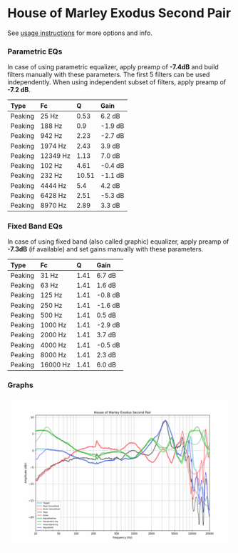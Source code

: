 # House of Marley Exodus Second Pair
See [usage instructions](https://github.com/jaakkopasanen/AutoEq#usage) for more options and info.

### Parametric EQs
In case of using parametric equalizer, apply preamp of **-7.4dB** and build filters manually
with these parameters. The first 5 filters can be used independently.
When using independent subset of filters, apply preamp of **-7.2 dB**.

| Type    | Fc       |     Q | Gain    |
|:--------|:---------|:------|:--------|
| Peaking | 25 Hz    |  0.53 | 6.2 dB  |
| Peaking | 188 Hz   |  0.9  | -1.9 dB |
| Peaking | 942 Hz   |  2.23 | -2.7 dB |
| Peaking | 1974 Hz  |  2.43 | 3.9 dB  |
| Peaking | 12349 Hz |  1.13 | 7.0 dB  |
| Peaking | 102 Hz   |  4.61 | -0.4 dB |
| Peaking | 232 Hz   | 10.51 | -1.1 dB |
| Peaking | 4444 Hz  |  5.4  | 4.2 dB  |
| Peaking | 6428 Hz  |  2.51 | -5.3 dB |
| Peaking | 8970 Hz  |  2.89 | 3.3 dB  |

### Fixed Band EQs
In case of using fixed band (also called graphic) equalizer, apply preamp of **-7.3dB**
(if available) and set gains manually with these parameters.

| Type    | Fc       |    Q | Gain    |
|:--------|:---------|:-----|:--------|
| Peaking | 31 Hz    | 1.41 | 6.7 dB  |
| Peaking | 63 Hz    | 1.41 | 1.6 dB  |
| Peaking | 125 Hz   | 1.41 | -0.8 dB |
| Peaking | 250 Hz   | 1.41 | -1.6 dB |
| Peaking | 500 Hz   | 1.41 | 0.5 dB  |
| Peaking | 1000 Hz  | 1.41 | -2.9 dB |
| Peaking | 2000 Hz  | 1.41 | 3.7 dB  |
| Peaking | 4000 Hz  | 1.41 | -0.5 dB |
| Peaking | 8000 Hz  | 1.41 | 2.3 dB  |
| Peaking | 16000 Hz | 1.41 | 6.0 dB  |

### Graphs
![](./House%20of%20Marley%20Exodus%20Second%20Pair.png)
